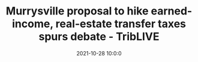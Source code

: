 ---
"title": "Murrysville proposal to hike earned-income, real-estate transfer taxes spurs debate - TribLIVE"
"date": "2021-10-28 10:0:0"
"feed_name": "GOOGLENEWSINDUSTRIAL"
"feed_website": "https://news.google.com/search?q=industrial%2Bincident&hl=en-US&gl=US&ceid=US:en"
"feed_rss": "https://news.google.com/rss/search?q=industrial%2Bincident&hl=en-US&gl=US&ceid=US:en"
"link": "https://triblive.com/local/murrysville/murrysville-proposal-to-hike-earned-income-real-estate-transfer-taxes-spurs-debate/"
"source": "{'href': 'https://triblive.com', 'title': 'TribLIVE'}"
"file": "_posts/2021-1-1-a54d6cf2e2cb7559c9415bbb647d0b45c5eef69d.md"
"accident": "0"
"drilling": "0"
"dead": "0"
"injured": "0"
"arrested": "0"
"place": "unknown place"
"where": "unknown site"
"causes": "unknown"
"place_uri": "unknown place"
---